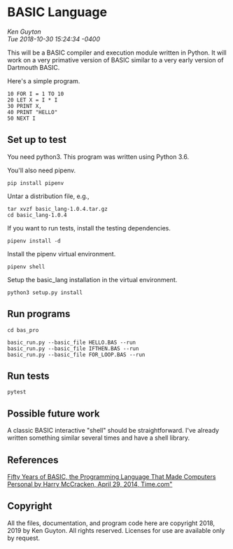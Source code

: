 # BASIC Language

*Ken Guyton<br />*
*Tue 2018-10-30 15:24:34 -0400*

This will be a BASIC compiler and execution module written in Python.
It will work on a very primative version of BASIC similar to a very
early version of Dartmouth BASIC.

Here's a simple program.

    10 FOR I = 1 TO 10
    20 LET X = I * I
    30 PRINT X,
    40 PRINT "HELLO"
    50 NEXT I


## Set up to test

You need python3.  This program was written using Python 3.6.

You'll also need pipenv.

    pip install pipenv

Untar a distribution file, e.g., 

    tar xvzf basic_lang-1.0.4.tar.gz
    cd basic_lang-1.0.4

If you want to run tests, install the testing dependencies.

    pipenv install -d

Install the pipenv virtual environment.

    pipenv shell

Setup the basic_lang installation in the virtual environment.

    python3 setup.py install

## Run programs

    cd bas_pro

    basic_run.py --basic_file HELLO.BAS --run
    basic_run.py --basic_file IFTHEN.BAS --run
    basic_run.py --basic_file FOR_LOOP.BAS --run

## Run tests

    pytest

## Possible future work

A classic BASIC interactive "shell" should be straightforward.  I've
already written something similar several times and have a shell
library.

## References

[Fifty Years of BASIC, the Programming Language That Made Computers Personal by Harry McCracken, April 29, 2014, Time.com"](http://time.com/69316/basic/)


## Copyright

All the files, documentation, and program code here are copyright
2018, 2019 by Ken Guyton.  All rights reserved.  Licenses for use are
available only by request.
